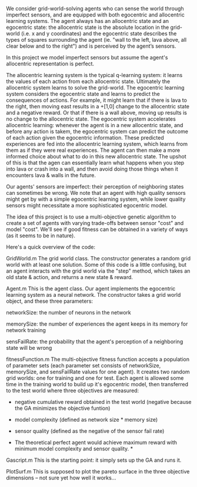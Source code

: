 We consider grid-world-solving agents who can sense the world through imperfect 
sensors, and are equipped with both egocentric and allocentric learning systems. 
The agent always has an allocentric state and an egocentric state: the 
allocentric state is the absolute location in the grid-world 
(i.e. x and y coordinates) and the egocentric state describes the types of 
squares surrounding the agent (ie. "wall to the left, lava above, all clear 
below and to the right") and is perceived by the agent’s sensors. 

In this project we model imperfect sensors but assume the agent's 
allocentric representation is perfect.

  The allocentric learning system is the typical q-learning system: it 
learns the values of each action from each allocentric state. 
Ultimately the allocentric system learns to solve the grid-world. The 
egocentric learning system considers the egocentric state and learns to 
predict the consequences of actions. For example, it might learn that if 
there is lava to the right, then moving east results in a +[1,0] change to 
the allocentric state and a negative reward. Or that if there is a wall 
above, moving up results is no change to the allocentric state. The 
egocentric system accelerates allocentric learning: whenever the agent is 
in a new allocentric state, and before any action is takem, the egocentric 
system can predict the outcome of each action given the egocentric 
information. These predicted experiences are fed into the allocentric 
learning system, which learns from them as if they were real experiences. 
The agent can then make a more informed choice about what to do in this 
new allocentric state. The upshot of this is that the agen can essentially 
learn what happens when you step into lava or crash into a wall, and then 
avoid doing those things when it encounters lava & walls in the future.

Our agents' sensors are imperfect: their perception of neighboring states 
can sometimes be wrong. We note that an agent with high quality sensors 
might get by with a simple egocentric learning system, while lower quality 
sensors might necessitate a more sophisticated egocentric model. 

The idea of this project is to use a multi-objective genetic algorithm to 
create a set of agents with varying trade-offs between sensor "cost" and 
model "cost". We'll see if good fitness can be obtained in a variety of 
ways (as it seems to be in nature).

Here's a quick overview of the code:

GridWorld.m
The grid world class. The constructor generates a random grid world with 
at least one solution. Some of this code is a little confusing, but an 
agent interacts with the grid world via the "step" method, which takes an 
old state & action, and returns a new state & reward.

Agent.m 
This is the agent class.  Our agent implements the egocentric learning 
system as a neural network. The constructor takes a grid world object, and 
these three parameters:

networkSize: the number of neurons in the network

memorySize: the number of experiences the agent keeps in its memory for 
network training

sensFailRate: the probability that the agent's perception of a neighboring 
state will be wrong

fitnessFunction.m
The multi-objective fitness function accepts a population of parameter sets 
(each parameter set consists of networkSize, memorySize, and sensFailRate 
values for one agent).  It creates two random grid worlds: one for training 
and one for test. Each agent is allowed some time in the training world to 
build up it's egocentric model, then transferred to the test world where 
three objectives are measured:

- negative cumulative reward obtained in the test world (negative because 
the GA minimizes the objective funtion)

- model complexity (defined as network size * memory size)

- sensor quality (defined as the negative of the sensor fail rate)

* The theoretical perfect agent would achieve maximum reward with minimum 
model complexity and sensor quality. *  

Gascript.m
This is the starting point: it simply sets up the GA and runs it.

PlotSurf.m
This is supposed to plot the pareto surface in the three objective dimensions – not sure yet how well it works...
